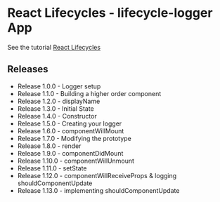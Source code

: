 # React Lifecycles - lifecycle-logger App

See the tutorial [React Lifecycles](https://www.lynda.com/React-js-tutorials/React-Lifecycles/592509-2.html)

## Releases

* Release 1.0.0 - Logger setup
* Release 1.1.0 - Building a higher order component
* Release 1.2.0 - displayName
* Release 1.3.0 - Initial State
* Release 1.4.0 - Constructor
* Release 1.5.0 - Creating your logger
* Release 1.6.0 - componentWillMount
* Release 1.7.0 - Modifying the prototype
* Release 1.8.0 - render
* Release 1.9.0 - componentDidMount
* Release 1.10.0 - componentWillUnmount
* Release 1.11.0 - setState
* Release 1.12.0 - componentWillReceiveProps & logging shouldComponentUpdate
* Release 1.13.0 - implementing shouldComponentUpdate
